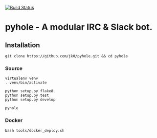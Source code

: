 [![Build Status](https://travis-ci.org/jk0/pyhole.svg?branch=master)](https://travis-ci.org/jk0/pyhole)

# pyhole - A modular IRC & Slack bot.

## Installation

````
git clone https://github.com/jk0/pyhole.git && cd pyhole
````

### Source

```
virtualenv venv
. venv/bin/activate

python setup.py flake8
python setup.py test
python setup.py develop

pyhole
````

### Docker

```
bash tools/docker_deploy.sh
```
